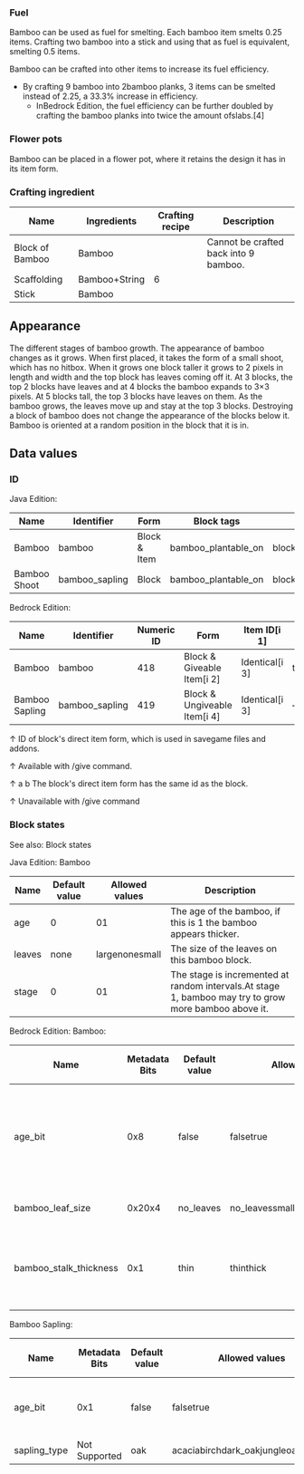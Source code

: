 ### Fuel
Bamboo can be used as fuel for smelting. Each bamboo item smelts 0.25 items. Crafting two bamboo into a stick and using that as fuel is equivalent, smelting 0.5 items.

Bamboo can be crafted into other items to increase its fuel efficiency.

- By crafting 9 bamboo into 2bamboo planks, 3 items can be smelted instead of 2.25, a 33.3% increase in efficiency.
	- InBedrock Edition, the fuel efficiency can be further doubled by crafting the bamboo planks into twice the amount ofslabs.[4]

### Flower pots
Bamboo can be placed in a flower pot, where it retains the design it has in its item form.

### Crafting ingredient
| Name            | Ingredients   | Crafting recipe | Description                           |
|-----------------|---------------|-----------------|---------------------------------------|
| Block of Bamboo | Bamboo        |                 | Cannot be crafted back into 9 bamboo. |
| Scaffolding     | Bamboo+String | 6               |                                       |
| Stick           | Bamboo        |                 |                                       |

## Appearance
The different stages of bamboo growth.
The appearance of bamboo changes as it grows. When first placed, it takes the form of a small shoot, which has no hitbox. When it grows one block taller it grows to 2 pixels in length and width and the top block has leaves coming off it. At 3 blocks, the top 2 blocks have leaves and at 4 blocks the bamboo expands to 3×3 pixels. At 5 blocks tall, the top 3 blocks have leaves on them. As the bamboo grows, the leaves move up and stay at the top 3 blocks. Destroying a block of bamboo does not change the appearance of the blocks below it. Bamboo is oriented at a random position in the block that it is in.

## Data values
### ID
Java Edition:

| Name         | Identifier     | Form         | Block tags          | Translation key                |
|--------------|----------------|--------------|---------------------|--------------------------------|
| Bamboo       | bamboo         | Block & Item | bamboo_plantable_on | block.minecraft.bamboo         |
| Bamboo Shoot | bamboo_sapling | Block        | bamboo_plantable_on | block.minecraft.bamboo_sapling |

Bedrock Edition:

| Name           | Identifier     | Numeric ID | Form                         | Item ID[i 1]   | Translation key  |
|----------------|----------------|------------|------------------------------|----------------|------------------|
| Bamboo         | bamboo         | 418        | Block & Giveable Item[i 2]   | Identical[i 3] | tile.bamboo.name |
| Bamboo Sapling | bamboo_sapling | 419        | Block & Ungiveable Item[i 4] | Identical[i 3] | —                |


↑ ID of block's direct item form, which is used in savegame files and addons.

↑ Available with /give command.

↑ a b The block's direct item form has the same id as the block.

↑ Unavailable with /give command


### Block states
See also: Block states

Java Edition:
Bamboo

| Name   | Default value | Allowed values | Description                                                                                           |
|--------|---------------|----------------|-------------------------------------------------------------------------------------------------------|
| age    | 0             | 01             | The age of the bamboo, if this is 1 the bamboo appears thicker.                                       |
| leaves | none          | largenonesmall | The size of the leaves on this bamboo block.                                                          |
| stage  | 0             | 01             | The stage is incremented at random intervals.At stage 1, bamboo may try to grow more bamboo above it. |

Bedrock Edition:
Bamboo:

| Name                   | Metadata Bits | Default value | Allowed values                    | Values forMetadata Bits | Description                                                                                          |
|------------------------|---------------|---------------|-----------------------------------|-------------------------|------------------------------------------------------------------------------------------------------|
| age_bit                | 0x8           | false         | falsetrue                         | 01                      | The stage is incremented at random intervals.When true, bamboo may try to grow more bamboo above it. |
| bamboo_leaf_size       | 0x20x4        | no_leaves     | no_leavessmall_leaveslarge_leaves | 012                     | The size of the leaves on this bamboo block.                                                         |
| bamboo_stalk_thickness | 0x1           | thin          | thinthick                         | 01                      | The thickness of the bamboo, if this is thick the bamboo appears thicker.                            |

Bamboo Sapling:

| Name         | Metadata Bits | Default value | Allowed values                     | Values forMetadata Bits | Description                           |
|--------------|---------------|---------------|------------------------------------|-------------------------|---------------------------------------|
| age_bit      | 0x1           | false         | falsetrue                          | 01                      | Specifies the sapling's growth stage. |
| sapling_type | Not Supported | oak           | acaciabirchdark_oakjungleoakspruce | Unsupported             | Unused.                               |




